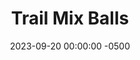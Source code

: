 ---
layout: post
title:  "Trail Mix Balls"
date:   2023-09-20 00:00:00 -0500
categories: 
- Recipes
- Finger Foods
permalink: /recipes/trail-mix-balls
image: /assets/Food/Finger Food/Trail Mix Balls/trail-ball.jpg
ing: trailball-ing
facts: trailball-facts
Prep: 10
Rest: 
Cook: 
Source1: https://www.youtube.com/watch?v=UBuKLzLTMLE
Source2: 
tags: 
- nuts
- fruit
- peanut
- butter
- almond
- nut
- banana
- applesauce
- chia
- oat
- raisin
- dried
- fruit
- blend
- roll
- ball
Description: Trail mix is one of my favorite snacks, and these bites take that idea, and instead blend them together to get bites of sweet and salty trail mix in every bite. The texture contrast between the crunchy nuts and chewy raisins makes them even more enjoyable to eat.
Instructions: 
- In a bowl, mash the banana with a fork. Roughly chop the raisins and nuts.  Mix in the rest of the ingredients<br><br>

- Roll into balls and place on a plate. Let chill in the fridge for an hour to harden
---